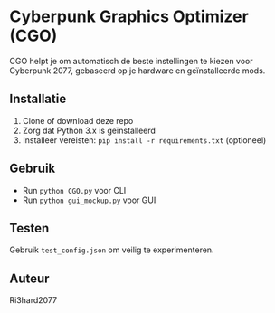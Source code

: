 # Cyberpunk Graphics Optimizer (CGO)

CGO helpt je om automatisch de beste instellingen te kiezen voor Cyberpunk 2077, gebaseerd op je hardware en geïnstalleerde mods.

## Installatie
1. Clone of download deze repo
2. Zorg dat Python 3.x is geïnstalleerd
3. Installeer vereisten: `pip install -r requirements.txt` (optioneel)

## Gebruik
- Run `python CGO.py` voor CLI
- Run `python gui_mockup.py` voor GUI

## Testen
Gebruik `test_config.json` om veilig te experimenteren.

## Auteur
Ri3hard2077